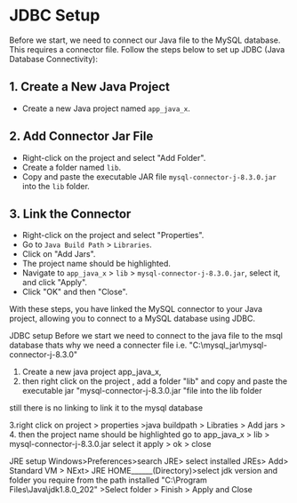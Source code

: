 # JDBC Setup

Before we start, we need to connect our Java file to the MySQL database. This requires a connector file. Follow the steps below to set up JDBC (Java Database Connectivity):

## 1. Create a New Java Project
   - Create a new Java project named `app_java_x`.

## 2. Add Connector Jar File
   - Right-click on the project and select "Add Folder".
   - Create a folder named `lib`.
   - Copy and paste the executable JAR file `mysql-connector-j-8.3.0.jar` into the `lib` folder.

## 3. Link the Connector
   - Right-click on the project and select "Properties".
   - Go to `Java Build Path` > `Libraries`.
   - Click on "Add Jars".
   - The project name should be highlighted.
   - Navigate to `app_java_x` > `lib` > `mysql-connector-j-8.3.0.jar`, select it, and click "Apply".
   - Click "OK" and then "Close".

With these steps, you have linked the MySQL connector to your Java project, allowing you to connect to a MySQL database using JDBC.



JDBC setup
Before we start we need to connect to the java file to the msql database thats why we need a connecter file i.e. "C:\mysql_jar\mysql-connector-j-8.3.0" 
1. Create a new java project app_java_x,
2. then right click on the project , add a folder "lib" and copy and paste the executable jar "mysql-connector-j-8.3.0.jar "file into the lib folder

still there is no linking to link it to the mysql database

3.right click on project > properties >java buildpath > Libraties > Add jars > 
4. then the project name should be highlighted go to 
app_java_x > lib > mysql-connector-j-8.3.0.jar select it apply > ok > close


JRE setup
Windows>Preferences>search JRE> select installed JREs> Add> Standard VM > NExt> JRE HOME______(Directory)>select jdk version and folder you require from the path installed
"C:\Program Files\Java\jdk1.8.0_202" >Select folder > Finish > Apply and Close
